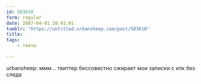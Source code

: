 ```yaml
---
id: 503610
form: regular
date: 2007-04-01 20:41:01
tumblr: "https://untitled.urbansheep.com/post/503610"
title:
tags:
    - твиты

---
```


<p>urbansheep: ммм&hellip; твиттер  бессовестно сжирает мои записки с кпк без следа</p>

